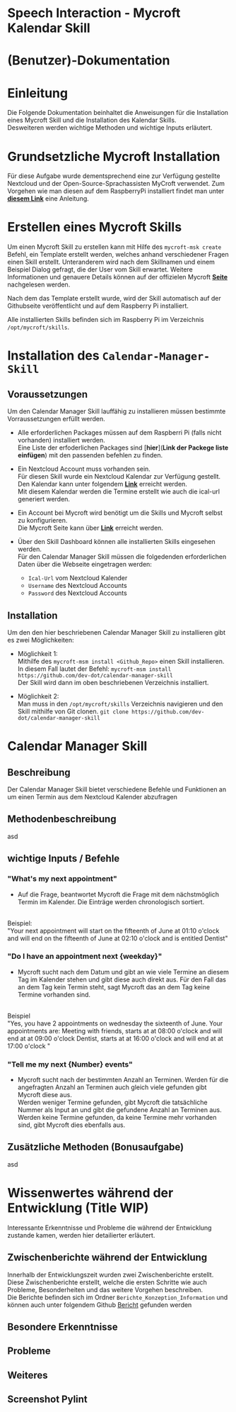 # Speech Interaction - Mycroft Kalendar Skill
# (Benutzer)-Dokumentation
# Einleitung 
Die Folgende Dokumentation beinhaltet die Anweisungen für die Installation eines Mycroft Skill und die Installation des Kalendar Skills. <br>
Desweiteren werden wichtige Methoden und wichtige Inputs erläutert. 



# Grundsetzliche Mycroft Installation 
Für diese Aufgabe wurde dementsprechend eine zur Verfügung gestellte Nextcloud und der Open-Source-Sprachassisten MyCroft verwendet. Zum Vorgehen wie man diesen auf dem RaspberryPi installiert findet man unter [**diesem Link**](https://mycroft-ai.gitbook.io/docs/using-mycroft-ai/get-mycroft/linux) eine Anleitung.


# Erstellen eines Mycroft Skills 

Um einen Mycroft Skill zu erstellen kann mit Hilfe des `mycroft-msk create` Befehl, ein Template erstellt werden, welches anhand verschiedener Fragen einen Skill erstellt. Unteranderem wird nach dem Skillnamen und einem Beispiel Dialog gefragt, die der User vom Skill erwartet. Weitere Informationen und genauere Details können auf der offizielen Mycroft [**Seite**](https://mycroft-ai.gitbook.io/docs/skill-development/introduction/your-first-skill) nachgelesen werden.

Nach dem das Template erstellt wurde, wird der Skill automatisch auf der Githubseite veröffentlicht und auf dem Raspberry Pi installiert. 

Alle installierten Skills befinden sich im Raspberry Pi im Verzeichnis `/opt/mycroft/skills`. 

# Installation des `Calendar-Manager-Skill`

## Voraussetzungen

Um den Calendar Manager Skill lauffähig zu installieren müssen bestimmte Vorraussetzungen erfüllt werden. 

* Alle erforderlichen Packages müssen auf dem Raspberri Pi (falls nicht vorhanden) installiert werden. <br> Eine Liste der erfoderlichen Packages sind [**hier**](**Link der Packege liste einfügen**) mit den passenden befehlen zu finden. 

* Ein Nextcloud Account muss vorhanden sein. <br> Für diesen Skill wurde ein Nextcloud Kalendar zur Verfügung gestellt. <br>
Den Kalendar kann unter folgendem [**Link**](https://si-nextcloud.social-robot.info/index.php/login) erreicht werden. <br>
Mit diesem Kalendar werden die Termine erstellt wie auch die ical-url generiert werden.

* Ein Account bei Mycroft wird benötigt um die Skills und Mycroft selbst zu konfigurieren. <br> 
Die Mycroft Seite kann über [**Link**](https://account.mycroft.ai/) erreicht werden. 

* Über den Skill Dashboard können alle installierten Skills eingesehen werden. <br>
Für den Calendar Manager Skill müssen die folgedenden erforderlichen Daten über die Webseite eingetragen werden: <br>
    * `Ical-Url` vom Nextcloud Kalender
    * `Username` des Nextcloud Accounts
    * `Password` des Nextcloud Accounts 


## Installation 
Um den den hier beschriebenen Calendar Manager Skill zu installieren gibt es zwei Möglichkeiten: <br>
* Möglichkeit 1: <br> Mithilfe des `mycroft-msm install <Github_Repo>` einen Skill installieren. <br>
In diesem Fall lautet der Befehl: `mycroft-msm install https://github.com/dev-dot/calendar-manager-skill` <br>
Der Skill wird dann im oben beschriebenen Verzeichnis installiert.

* Möglichkeit 2: <br>
Man muss in den  `/opt/mycroft/skills` Verzeichnis navigieren und den Skill mithilfe von Git clonen. `git clone https://github.com/dev-dot/calendar-manager-skill ` 

# Calendar Manager Skill

## Beschreibung 
Der Calendar Manager Skill bietet verschiedene Befehle und Funktionen an um einen Termin aus dem Nextcloud Kalender abzufragen 

## Methodenbeschreibung
asd <br>
## wichtige Inputs / Befehle

### "What's my next appointment"
* Auf die Frage, beantwortet Mycroft die Frage mit dem nächstmöglich Termin im Kalender. Die Einträge werden chronologisch sortiert.
<br>
Beispiel:<br>
"Your next appointment will start on the fifteenth of June at 01:10 o'clock and will end on the   fifteenth of June at 02:10 o'clock and is entitled Dentist"

### "Do I have an appointment next {weekday}"
* Mycroft sucht nach dem Datum und gibt an wie viele Termine an diesem Tag im Kalender stehen und gibt diese auch direkt aus.
Für den Fall das an dem Tag kein Termin steht, sagt Mycroft das an dem Tag keine Termine vorhanden sind.
<br>
Beispiel <br>
"Yes, you have 2 appointments on wednesday the sixteenth of June. Your appointments are:
 Meeting with friends, starts at at 08:00 o'clock and will end at at 09:00 o'clock
 Dentist, starts at at 16:00 o'clock and will end at at 17:00 o'clock "

### "Tell me my next {Number} events"
* Mycroft sucht nach der bestimmten Anzahl an Terminen. Werden für die angefragten Anzahl an Terminen auch gleich viele gefunden gibt Mycroft diese aus.  <br>
Werden weniger Termine gefunden, gibt Mycroft die tatsächliche Nummer als Input an und gibt die gefundene Anzahl an Terminen aus. <br>
Werden keine Termine gefunden, da keine Termine mehr vorhanden sind, gibt Mycroft dies ebenfalls aus.

## Zusätzliche Methoden (Bonusaufgabe)
asd <br>
# Wissenwertes während der Entwicklung (Title WIP)

Interessante Erkenntnisse und Probleme die während der Entwicklung zustande kamen, werden hier detailierter erläutert. 


## Zwischenberichte während der Entwicklung

Innerhalb der Entwicklungszeit wurden zwei Zwischenberichte erstellt. Diese Zwischenberichte erstellt, welche die ersten Schritte wie auch Probleme, Besonderheiten und das weitere Vorgehen beschreiben. <br>
Die Berichte befinden sich im Ordner `Berichte_Konzeption_Information` und können auch unter folgendem Github [Bericht](LINK) gefunden werden 

## Besondere Erkenntnisse

## Probleme

## Weiteres

## Screenshot Pylint
